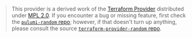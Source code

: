 > This provider is a derived work of the [Terraform Provider](https://github.com/terraform-providers/terraform-provider-random)
> distributed under [MPL 2.0](https://www.mozilla.org/en-US/MPL/2.0/). If you encounter a bug or missing feature,
> first check the [`pulumi-random` repo](https://github.com/pulumi/pulumi-random/issues); however, if that doesn't turn up anything,
> please consult the source [`terraform-provider-random` repo](https://github.com/terraform-providers/terraform-provider-random/issues).